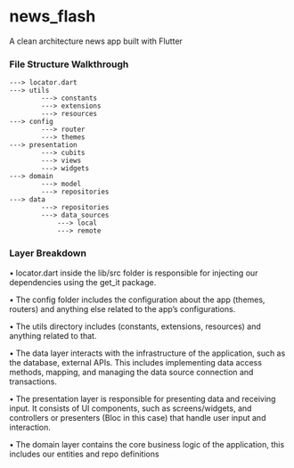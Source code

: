 # news_flash
A clean architecture news app built with Flutter

### File Structure Walkthrough


    ---> locator.dart
    ---> utils
            ---> constants
            ---> extensions
            ---> resources
    ---> config
            ---> router
            ---> themes
    ---> presentation
            ---> cubits
            ---> views
            ---> widgets
    ---> domain
            ---> model
            ---> repositories
    ---> data
            ---> repositories
            ---> data_sources
                ---> local
                ---> remote

### Layer Breakdown

• locator.dart inside the lib/src folder is responsible for injecting our dependencies using the get_it package.

• The config folder includes the configuration about the app (themes, routers) and anything else related to the app’s configurations.

• The utils directory includes (constants, extensions, resources) and anything related to that.

• The data layer interacts with the infrastructure of the application, such as the database, external APIs. This includes implementing data access methods,  mapping, and managing the data source connection and transactions.

• The presentation layer is responsible for presenting data and receiving input. It consists of UI components, such as screens/widgets, and controllers or presenters (Bloc in this case) that handle user input and interaction.

• The domain layer contains the core business logic of the application, this includes our entities and repo definitions

